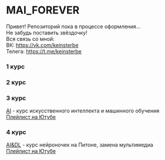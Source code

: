 # MAI_FOREVER  
Привет! Репозиторий пока в процессе оформления...  
Не забудь поставить звёздочку!  
Вся связь со мной:   
ВК: https://vk.com/keinsterbe  
Телега: https://t.me/keinsterbe  

### 1 курс
### 2 курс
### 3 курс  

[AI](https://github.com/Berdikin/MAI_FOREVER/tree/main/AI/ "miss Soshnikov?") - курс искусственного интеллекта и машинного обучения  
[Плейлист на Ютубе](https://www.youtube.com/playlist?list=PL-tAasYkT4LfzeR44WaNnDqJ67c36tOxH)

### 4 курс

[AI&DL](https://github.com/Berdikin/MAI_FOREVER/tree/main/AI%26DL/ "а было мультимедиа") - курс нейроночек на Питоне, замена мультимедиа  
[Плейлист на Ютубе](https://youtube.com/playlist?list=PLkEW-Gs8UxAf3E4D-iZ4dWhExqDcwhVd2)

